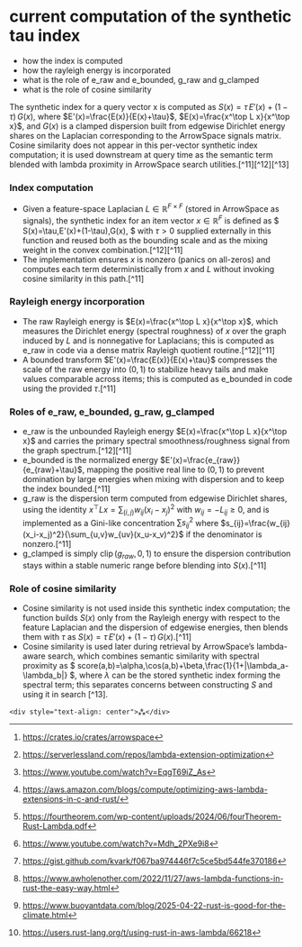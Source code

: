 # current computation of the synthetic tau index

* how the index is computed
* how the rayleigh energy is incorporated
* what is the role of e_raw and e_bounded, g_raw and g_clamped
* what is the role of cosine similarity

The synthetic index for a query vector x is computed as $S(x)=\tau\,E'(x)+(1-\tau)\,G(x)$, where $E'(x)=\frac{E(x)}{E(x)+\tau}$, $E(x)=\frac{x^\top L x}{x^\top x}$, and $G(x)$ is a clamped dispersion built from edgewise Dirichlet energy shares on the Laplacian corresponding to the ArrowSpace signals matrix. Cosine similarity does not appear in this per-vector synthetic index computation; it is used downstream at query time as the semantic term blended with lambda proximity in ArrowSpace search utilities.[^11][^12][^13]

### Index computation

- Given a feature-space Laplacian $L\in\mathbb{R}^{F\times F}$ (stored in ArrowSpace as signals), the synthetic index for an item vector $x\in\mathbb{R}^F$ is defined as \$ S(x)=\tau\,E'(x)+(1-\tau)\,G(x), \$ with $\tau>0$ supplied externally in this function and reused both as the bounding scale and as the mixing weight in the convex combination.[^12][^11]
- The implementation ensures $x$ is nonzero (panics on all-zeros) and computes each term deterministically from $x$ and $L$ without invoking cosine similarity in this path.[^11]


### Rayleigh energy incorporation

- The raw Rayleigh energy is $E(x)=\frac{x^\top L x}{x^\top x}$, which measures the Dirichlet energy (spectral roughness) of $x$ over the graph induced by $L$ and is nonnegative for Laplacians; this is computed as e_raw in code via a dense matrix Rayleigh quotient routine.[^12][^11]
- A bounded transform $E'(x)=\frac{E(x)}{E(x)+\tau}$ compresses the scale of the raw energy into $(0,1)$ to stabilize heavy tails and make values comparable across items; this is computed as e_bounded in code using the provided $\tau$.[^11]


### Roles of e_raw, e_bounded, g_raw, g_clamped

- e_raw is the unbounded Rayleigh energy $E(x)=\frac{x^\top L x}{x^\top x}$ and carries the primary spectral smoothness/roughness signal from the graph spectrum.[^12][^11]
- e_bounded is the normalized energy $E'(x)=\frac{e_{raw}}{e_{raw}+\tau}$, mapping the positive real line to $(0,1)$ to prevent domination by large energies when mixing with dispersion and to keep the index bounded.[^11]
- g_raw is the dispersion term computed from edgewise Dirichlet shares, using the identity $x^\top L x=\sum_{(i,j)}w_{ij}(x_i-x_j)^2$ with $w_{ij}=-L_{ij}\ge 0$, and is implemented as a Gini-like concentration $\sum s_{ij}^2$ where $s_{ij}=\frac{w_{ij}(x_i-x_j)^2}{\sum_{u,v}w_{uv}(x_u-x_v)^2}$ if the denominator is nonzero.[^11]
- g_clamped is simply $\operatorname{clip}(g_{raw},0,1)$ to ensure the dispersion contribution stays within a stable numeric range before blending into $S(x)$.[^11]


### Role of cosine similarity

- Cosine similarity is not used inside this synthetic index computation; the function builds $S(x)$ only from the Rayleigh energy with respect to the feature Laplacian and the dispersion of edgewise energies, then blends them with $\tau$ as $S(x)=\tau\,E'(x)+(1-\tau)\,G(x)$.[^11]
- Cosine similarity is used later during retrieval by ArrowSpace’s lambda-aware search, which combines semantic similarity with spectral proximity as \$ score(a,b)=\alpha\,\cos(a,b)+\beta\,\frac{1}{1+|\lambda_a-\lambda_b|} \$, where $\lambda$ can be the stored synthetic index forming the spectral term; this separates concerns between constructing $S$ and using it in search [^13].
<span style="display:none">[^1][^10][^2][^3][^4][^5][^6][^7][^8][^9]</span>

```
<div style="text-align: center">⁂</div>
```

[^1]: https://crates.io/crates/arrowspace

[^2]: https://www.youtube.com/watch?v=EqgT69iZ_As

[^3]: https://aws.amazon.com/blogs/compute/optimizing-aws-lambda-extensions-in-c-and-rust/

[^4]: https://fourtheorem.com/wp-content/uploads/2024/06/fourTheorem-Rust-Lambda.pdf

[^5]: https://www.youtube.com/watch?v=Mdh_2PXe9i8

[^6]: https://gist.github.com/kvark/f067ba974446f7c5ce5bd544fe370186

[^7]: https://www.awholenother.com/2022/11/27/aws-lambda-functions-in-rust-the-easy-way.html

[^8]: https://www.buoyantdata.com/blog/2025-04-22-rust-is-good-for-the-climate.html

[^9]: https://users.rust-lang.org/t/using-rust-in-aws-lambda/66218

[^10]: https://serverlessland.com/repos/lambda-extension-optimization